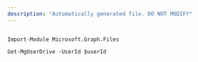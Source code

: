 ```yaml
---
description: "Automatically generated file. DO NOT MODIFY"
---
```


```powershellv2

Import-Module Microsoft.Graph.Files

Get-MgUserDrive -UserId $userId

```